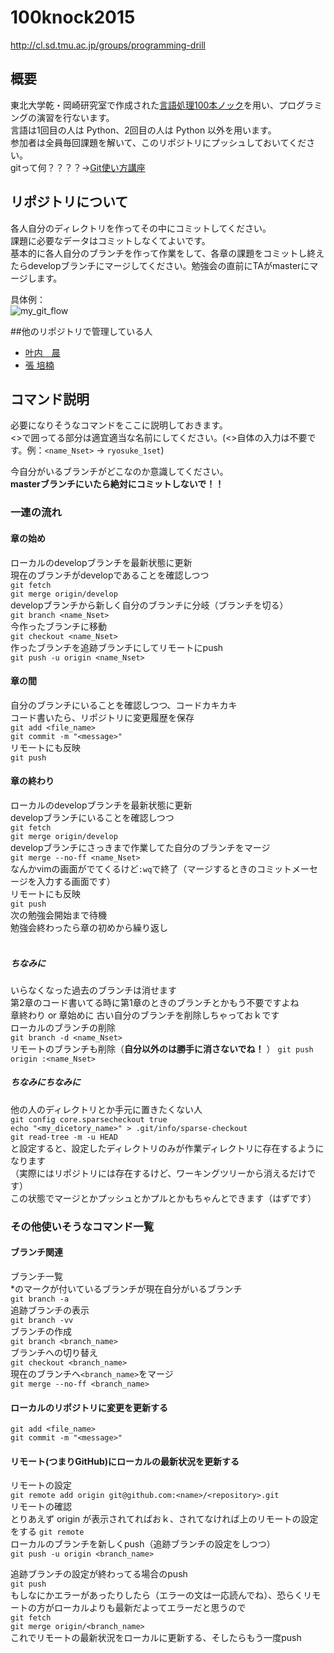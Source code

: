 # 100knock2015
http://cl.sd.tmu.ac.jp/groups/programming-drill

## 概要
東北大学乾・岡崎研究室で作成された[言語処理100本ノック][]を用い、プログラミングの演習を行ないます。  
言語は1回目の人は Python、2回目の人は Python 以外を用います。  
参加者は全員毎回課題を解いて、このリポジトリにプッシュしておいてください。  
gitって何？？？？→[Git使い方講座][]  

[言語処理100本ノック]: http://www.cl.ecei.tohoku.ac.jp/nlp100/
[Git使い方講座]: http://ace12358.tumblr.com/post/116453885344/git-for

## リポジトリについて
各人自分のディレクトリを作ってその中にコミットしてください。  
課題に必要なデータはコミットしなくてよいです。  
基本的に各人自分のブランチを作って作業をして、各章の課題をコミットし終えたらdevelopブランチにマージしてください。勉強会の直前にTAがmasterにマージします。  

具体例：  
![my_git_flow](https://github.com/tmu-nlp/100knock2015/blob/master/img/my_git_flow.png)

##他のリポジトリで管理している人
* [叶内　晨](https://github.com/shin-kanouchi/NLP100knock2015)
* [張 培楠](https://github.com/peinan/NLP100DrillExercises2015)

## コマンド説明
必要になりそうなコマンドをここに説明しておきます。  
<>で囲ってる部分は適宜適当な名前にしてください。(<>自体の入力は不要です。例：`<name_Nset>` -> `ryosuke_1set`)  


今自分がいるブランチがどこなのか意識してください。  
**masterブランチにいたら絶対にコミットしないで！！**  


### 一連の流れ  
#### 章の始め
ローカルのdevelopブランチを最新状態に更新  
現在のブランチがdevelopであることを確認しつつ  
`git fetch`  
`git merge origin/develop`  
developブランチから新しく自分のブランチに分岐（ブランチを切る）  
`git branch <name_Nset>`  
今作ったブランチに移動  
`git checkout <name_Nset>`  
作ったブランチを追跡ブランチにしてリモートにpush  
`git push -u origin <name_Nset>`  

#### 章の間
自分のブランチにいることを確認しつつ、コードカキカキ  
コード書いたら、リポジトリに変更履歴を保存  
`git add <file_name>`  
`git commit -m "<message>"`  
リモートにも反映  
`git push`  

#### 章の終わり
ローカルのdevelopブランチを最新状態に更新  
developブランチにいることを確認しつつ  
`git fetch`  
`git merge origin/develop`  
developブランチにさっきまで作業してた自分のブランチをマージ  
`git merge --no-ff <name_Nset>`  
なんかvimの画面がでてくるけど`:wq`で終了（マージするときのコミットメーセージを入力する画面です）  
リモートにも反映  
`git push`  
次の勉強会開始まで待機  
勉強会終わったら章の初めから繰り返し  
<br>

##### ちなみに
いらなくなった過去のブランチは消せます  
第2章のコード書いてる時に第1章のときのブランチとかもう不要ですよね  
章終わり or 章始めに 古い自分のブランチを削除しちゃっておｋです  
ローカルのブランチの削除  
`git branch -d <name_Nset>`  
リモートのブランチも削除（**自分以外のは勝手に消さないでね！**  ）
`git push origin :<name_Nset>`
<br>

##### ちなみにちなみに
他の人のディレクトリとか手元に置きたくない人   
`git config core.sparsecheckout true`  
`echo "<my_dicetory_name>" > .git/info/sparse-checkout`  
`git read-tree -m -u HEAD`  
と設定すると、設定したディレクトリのみが作業ディレクトリに存在するようになります  
（実際にはリポジトリには存在するけど、ワーキングツリーから消えるだけです）  
この状態でマージとかプッシュとかプルとかもちゃんとできます（はずです）    

  
### その他使いそうなコマンド一覧
#### ブランチ関連
ブランチ一覧  
\*のマークが付いているブランチが現在自分がいるブランチ  
`git branch -a`    
追跡ブランチの表示  
`git branch -vv`  
ブランチの作成  
`git branch <branch_name>`  
ブランチへの切り替え   
`git checkout <branch_name>`  
現在のブランチへ`<branch_name>`をマージ  
`git merge --no-ff <branch_name>`  



#### ローカルのリポジトリに変更を更新する
`git add <file_name>`  
`git commit -m "<message>"`  


#### リモート(つまりGitHub)にローカルの最新状況を更新する
リモートの設定  
`git remote add origin git@github.com:<name>/<repository>.git`  
リモートの確認  
とりあえず origin が表示されてればおｋ、されてなければ上のリモートの設定をする
`git remote`  
ローカルのブランチを新しくpush（追跡ブランチの設定をしつつ）  
`git push -u origin <branch_name>`  

追跡ブランチの設定が終わってる場合のpush  
`git push`  
もしなにかエラーがあったりしたら（エラーの文は一応読んでね）、恐らくリモートの方がローカルよりも最新だよってエラーだと思うので  
`git fetch`  
`git merge origin/<branch_name>`  
これでリモートの最新状況をローカルに更新する、そしたらもう一度push  
